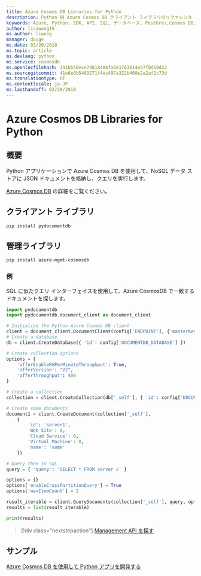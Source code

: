 ```yaml
---
title: Azure Cosmos DB Libraries for Python
description: Python 用 Azure Cosmos DB クライアント ライブラリのリファレンス ドキュメント
keywords: Azure, Python, SDK, API, SQL, データベース, PostGres,Cosmos DB, NoSQL
author: lisawong19
ms.author: liwong
manager: douge
ms.date: 03/20/2018
ms.topic: article
ms.devlang: python
ms.service: cosmosdb
ms.openlocfilehash: 391b556ece7d818406fa501763814eb7f0d50d22
ms.sourcegitcommit: 41e6e6b5469271f4ec497a322b460e2a2af2c73d
ms.translationtype: HT
ms.contentlocale: ja-JP
ms.lasthandoff: 03/28/2018
---
```

# <a name="azure-cosmos-db-libraries-for-python"></a>Azure Cosmos DB Libraries for Python

## <a name="overview"></a>概要

Python アプリケーションで Azure Cosmos DB を使用して、NoSQL データ ストアに JSON ドキュメントを格納し、クエリを実行します。

[Azure Cosmos DB](https://docs.microsoft.com/azure/cosmos-db/introduction) の詳細をご覧ください。

## <a name="client-library"></a>クライアント ライブラリ
 ```bash
pip install pydocumentdb
 ```

## <a name="management-library"></a>管理ライブラリ
```bash
pip install azure-mgmt-cosmosdb
```

### <a name="example"></a>例

SQL に似たクエリ インターフェイスを使用して、Azure CosmosDB で一致するドキュメントを探します。

```python
import pydocumentdb
import pydocumentdb.document_client as document_client

# Initialize the Python Azure Cosmos DB client
client = document_client.DocumentClient(config['ENDPOINT'], {'masterKey': config['MASTERKEY']})
# Create a database
db = client.CreateDatabase({ 'id': config['DOCUMENTDB_DATABASE'] })

# Create collection options
options = {
    'offerEnableRUPerMinuteThroughput': True,
    'offerVersion': "V2",
    'offerThroughput': 400
}

# Create a collection
collection = client.CreateCollection(db['_self'], { 'id': config['DOCUMENTDB_COLLECTION'] }, options)

# Create some documents
document1 = client.CreateDocument(collection['_self'],
    { 
        'id': 'server1',
        'Web Site': 0,
        'Cloud Service': 0,
        'Virtual Machine': 0,
        'name': 'some' 
    })

# Query them in SQL
query = { 'query': 'SELECT * FROM server s' }    

options = {} 
options['enableCrossPartitionQuery'] = True
options['maxItemCount'] = 2

result_iterable = client.QueryDocuments(collection['_self'], query, options)
results = list(result_iterable)

print(results)
```
> [!div class="nextstepaction"]
> [Management API を探す](/python/api/overview/azure/cosmosdb/management)

## <a name="samples"></a>サンプル

[Azure Cosmos DB を使用して Python アプリを開発する](https://azure.microsoft.com/resources/samples/azure-cosmos-db-documentdb-python-getting-started/)


